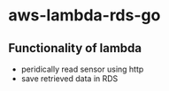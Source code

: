 # aws-lambda-rds-go

## Functionality of lambda
- peridically read sensor using http
- save retrieved data in RDS
